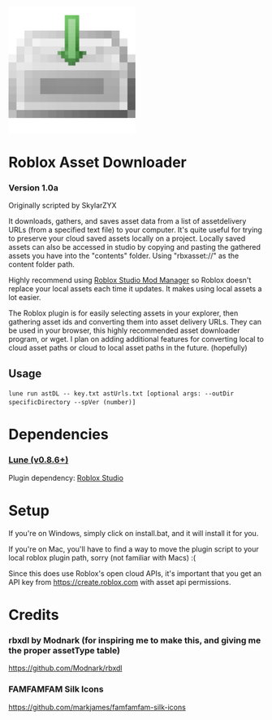 <img align="center" width="250" src="icons/main-icon.png" alt="Downloader logo" />

# Roblox Asset Downloader
### Version 1.0a
Originally scripted by SkylarZYX

It downloads, gathers, and saves asset data from a list of assetdelivery URLs (from a specified text file) to your computer. It's quite useful for trying to preserve your cloud saved assets locally on a project.
Locally saved assets can also be accessed in studio by copying and pasting the gathered assets you have into the "contents" folder. Using "rbxasset://" as the content folder path.

Highly recommend using [Roblox Studio Mod Manager](https://github.com/MaximumADHD/Roblox-Studio-Mod-Manager) so Roblox doesn't replace your local assets each time it updates. It makes using local assets a lot easier.

The Roblox plugin is for easily selecting assets in your explorer, then gathering asset ids and converting them into asset delivery URLs. They can be used in your browser, this highly recommended asset downloader program, or wget.
I plan on adding additional features for converting local to cloud asset paths or cloud to local asset paths in the future. (hopefully)

## Usage
`lune run astDL -- key.txt astUrls.txt [optional args: --outDir specificDirectory --spVer (number)]`

# Dependencies
### [Lune (v0.8.6+)](https://github.com/lune-org/lune)

Plugin dependency: [Roblox Studio](https://create.roblox.com/)

# Setup
If you're on Windows, simply click on install.bat, and it will install it for you.

If you're on Mac, you'll have to find a way to move the plugin script to your local roblox plugin path, sorry (not familiar with Macs) :(

Since this does use Roblox's open cloud APIs, it's important that you get an API key from https://create.roblox.com with asset api permissions.

# Credits
### rbxdl by Modnark (for inspiring me to make this, and giving me the proper assetType table)
https://github.com/Modnark/rbxdl

### FAMFAMFAM Silk Icons
https://github.com/markjames/famfamfam-silk-icons